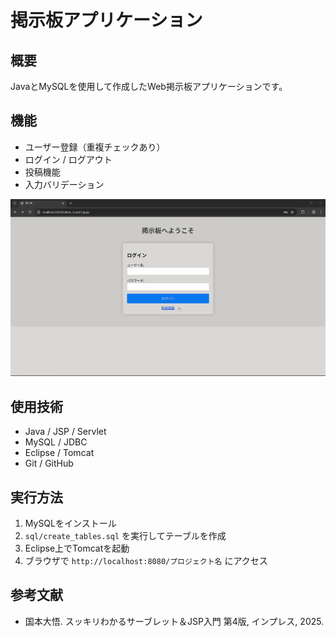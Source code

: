 # 掲示板アプリケーション

## 概要
JavaとMySQLを使用して作成したWeb掲示板アプリケーションです。

## 機能
- ユーザー登録（重複チェックあり）
- ログイン / ログアウト
- 投稿機能
- 入力バリデーション

![掲示板動作デモ](screenshots/bulletin_board.gif)

## 使用技術
- Java / JSP / Servlet
- MySQL / JDBC
- Eclipse / Tomcat
- Git / GitHub

## 実行方法
1.  MySQLをインストール
2. `sql/create_tables.sql` を実行してテーブルを作成
3. Eclipse上でTomcatを起動
4. ブラウザで `http://localhost:8080/プロジェクト名` にアクセス

## 参考文献
- 国本大悟. スッキリわかるサーブレット＆JSP入門 第4版, インプレス, 2025.
